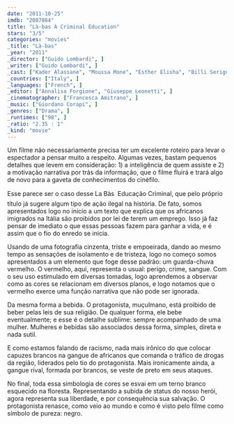 ```yaml
---
date: "2011-10-25"
imdb: "2087864"
title: "Là-bas A Criminal Education"
stars: "3/5"
categories: "movies"
_title: "Là-bas"
_year: "2011"
_director: ["Guido Lombardi", ]
_writer: ["Guido Lombardi", ]
_cast: ["Kader Alassane", "Moussa Mone", "Esther Elisha", "Billi Serigne Faye", "Alassane Doulougou", "Fatima Traore", "Salvatore Ruocco", "Marco De Notaris", ]
_countries: ["Italy", ]
_languages: ["French", ]
_editor: ["Annalisa Forgione", "Giuseppe Leonetti", ]
_cinematographer: ["Francesca Amitrano", ]
_music: ["Giordano Corapi", ]
_genres: ["Drama", ]
_runtimes: ["98", ]
_ratio: "2.35 : 1"
_kind: "movie"
---
```

Um filme não necessariamente precisa ter um excelente roteiro para levar o espectador a pensar muito a respeito. Algumas vezes, bastam pequenos detalhes que levem em consideração: 1) a inteligência de quem assiste e 2) a motivação narrativa por trás da informação, que o filme fluirá e trará algo de novo para a gaveta de conhecimentos do cinéfilo.

Esse parece ser o caso desse La Bàs  Educação Criminal, que pelo próprio título já sugere algum tipo de ação ilegal na história. De fato, somos apresentados logo no início a um texto que explica que os africanos imigrados na Itália são proibidos por lei de terem um emprego. Isso já faz pensar de imediato o que essas pessoas fazem para ganhar a vida, e é assim que o fio do enredo se inicia.

Usando de uma fotografia cinzenta, triste e empoeirada, dando ao mesmo tempo as sensações de isolamento e de tristeza, logo no começo somos apresentados a um elemento que foge desse padrão: um guarda-chuva vermelho. O vermelho, aqui, representa o usual: perigo, crime, sangue. Com o seu uso estimulado em diversas tomadas, logo aprendemos a observar como as cores se relacionam em diversos planos, e logo notamos que o vermelho exerce uma função narrativa que não pode ser ignorada.

Da mesma forma a bebida. O protagonista, muçulmano, está proibido de beber pelas leis de sua religião. De qualquer forma, ele bebe eventualmente; e esse é o detalhe sublime: sempre acompanhado de uma mulher. Mulheres e bebidas são associados dessa forma, simples, direta e nada sutil.

E como estamos falando de racismo, nada mais irônico do que colocar capuzes brancos na gangue de africanos que comanda o tráfico de drogas da região, liderados pelo tio do protagonista. Mais ironicamente ainda, a gangue rival, formada por brancos, se veste de preto em seus ataques.

No final, toda essa simbologia de cores se esvai em um terno branco esquecido na floresta. Representando a subida de status do nosso herói, agora representa sua liberdade, e por consequência sua salvação. O protagonista renasce, como veio ao mundo e como é visto pelo filme como símbolo de pureza: negro.

